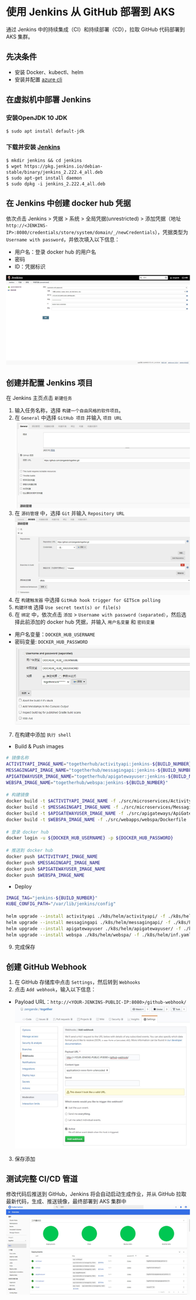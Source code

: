 # 使用 Jenkins 从 GitHub 部署到 AKS
通过 Jenkins 中的持续集成（CI）和持续部署（CD），拉取 GitHub 代码部署到 AKS 集群。

## 先决条件
* 安装 Docker、kubectl、helm
* 安装并配置 [azure cli](https://docs.microsoft.com/zh-cn/cli/azure/install-azure-cli)

## 在虚拟机中部署 Jenkins
### 安装OpenJDK 10 JDK
`$ sudo apt install default-jdk`
### 下载并安装 [Jenkins](https://www.jenkins.io/)
```
$ mkdir jenkins && cd jenkins
$ wget https://pkg.jenkins.io/debian-stable/binary/jenkins_2.222.4_all.deb
$ sudo apt-get install daemon
$ sudo dpkg -i jenkins_2.222.4_all.deb
```

## 在 Jenkins 中创建 docker hub 凭据
依次点击 Jenkins > 凭据 > 系统 > 全局凭据(unrestricted) > 添加凭据（地址`http://<JENKINS-IP>:8080/credentials/store/system/domain/_/newCredentials`），凭据类型为 `Username with password`，并依次填入以下信息：
* 用户名：登录 docker hub 的用户名
* 密码
* ID：凭据标识

![图 1-1](../docs/images/1-1.jpg)

## 创建并配置 Jenkins 项目
在 Jenkins 主页点击 `新建任务`
1. 输入任务名称，选择 `构建一个自由风格的软件项目`。
2. 在 `General` 中选择 `GitHub 项目` 并输入 `项目 URL`
![图 1-2](../docs/images/1-2.jpg)
3. 在 `源码管理` 中，选择 `Git` 并输入 `Repository URL`
![图 1-3](../docs/images/1-3.jpg)
4. 在 `构建触发器` 中选择 `GitHub hook trigger for GITScm polling`
5. `构建环境` 选择 `Use secret text(s) or file(s)`
6. 在 `绑定` 中，依次点击 `添加` > `Username with password（separated）`，然后选择此前添加的 docker hub 凭据，并输入 `用户名变量` 和 `密码变量`
* 用户名变量：`DOCKER_HUB_USERNAME`
* 密码变量: `DOCKER_HUB_PASSWORD`
![图 1-4](../docs/images/1-4.jpg)
7. 在构建中添加 `执行 shell`
* Build & Push images
``` bash
# 镜像名称
ACTIVITYAPI_IMAGE_NAME="togetherhub/activityapi:jenkins-${BUILD_NUMBER}"
MESSAGINGAPI_IMAGE_NAME="togetherhub/messagingapi:jenkins-${BUILD_NUMBER}"
APIGATEWAYUSER_IMAGE_NAME="togetherhub/apigatewayuser:jenkins-${BUILD_NUMBER}"
WEBSPA_IMAGE_NAME="togetherhub/webspa:jenkins-${BUILD_NUMBER}"

# 构建镜像
docker build -t $ACTIVITYAPI_IMAGE_NAME -f ./src/microservices/Activity/Activity.API/Dockerfile .
docker build -t $MESSAGINGAPI_IMAGE_NAME -f ./src/microservices/Messaging/Messaging.API/Dockerfile .
docker build -t $APIGATEWAYUSER_IMAGE_NAME -f ./src/apigateways/ApiGateway.User/Dockerfile .
docker build -t $WEBSPA_IMAGE_NAME -f ./src/webapps/webspa/Dockerfile .

# 登录 docker hub
docker login -u ${DOCKER_HUB_USERNAME} -p ${DOCKER_HUB_PASSWORD}

# 推送到 docker hub
docker push $ACTIVITYAPI_IMAGE_NAME
docker push $MESSAGINGAPI_IMAGE_NAME
docker push $APIGATEWAYUSER_IMAGE_NAME
docker push $WEBSPA_IMAGE_NAME
```
* Deploy
``` bash
IMAGE_TAG="jenkins-${BUILD_NUMBER}"
KUBE_CONFIG_PATH="/var/lib/jenkins/config"

helm upgrade --install activityapi ./k8s/helm/activityapi/ -f ./k8s/helm/inf.yaml --set image.tag=$IMAGE_TAG --namespace together --kubeconfig $KUBE_CONFIG_PATH
helm upgrade --install messagingapi ./k8s/helm/messagingapi/ -f ./k8s/helm/inf.yaml --set image.tag=$IMAGE_TAG --namespace together --kubeconfig $KUBE_CONFIG_PATH
helm upgrade --install apigatewayuser ./k8s/helm/apigatewayuser/ -f ./k8s/helm/inf.yaml -f ./k8s/helm/ingress-values.yaml --set image.tag=$IMAGE_TAG --namespace together --kubeconfig $KUBE_CONFIG_PATH
helm upgrade --install webspa ./k8s/helm/webspa/ -f ./k8s/helm/inf.yaml -f ./k8s/helm/ingress-values.yaml --set image.tag=$IMAGE_TAG --namespace together --kubeconfig $KUBE_CONFIG_PATH
```
9. 完成保存

## 创建 GitHub Webhook
1. 在 GitHub 存储库中点击 `Settings`，然后转到 `Webhooks`
2. 点击 `Add webhook`，输入以下信息：
* Payload URL：`http://<YOUR-JENKINS-PUBLIC-IP:8080>/github-webhook/`
![图 1-5](../docs/images/1-5.jpg)
3. 保存添加

## 测试完整 CI/CD 管道
修改代码后推送到 GitHub，Jenkins 将会自动启动生成作业，并从 GitHub 拉取最新代码，生成、推送镜像，最终部署到 AKS 集群中
![图 1-6](../docs/images/1-6.jpg)